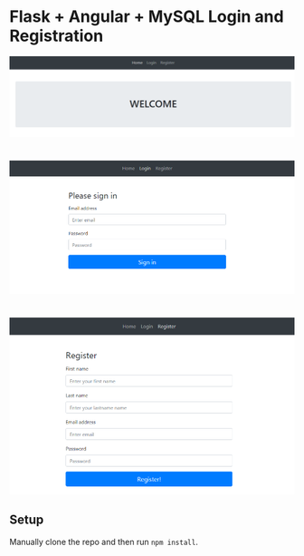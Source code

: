 # Flask + Angular + MySQL Login and Registration

![Angular Todo](../screenshots/vue-login1.PNG)
#
![Angular Todo](../screenshots/vue-login2.PNG)
#
![Angular Todo](../screenshots/vue-login3.PNG)


## Setup

Manually clone the repo and then run `npm install`.